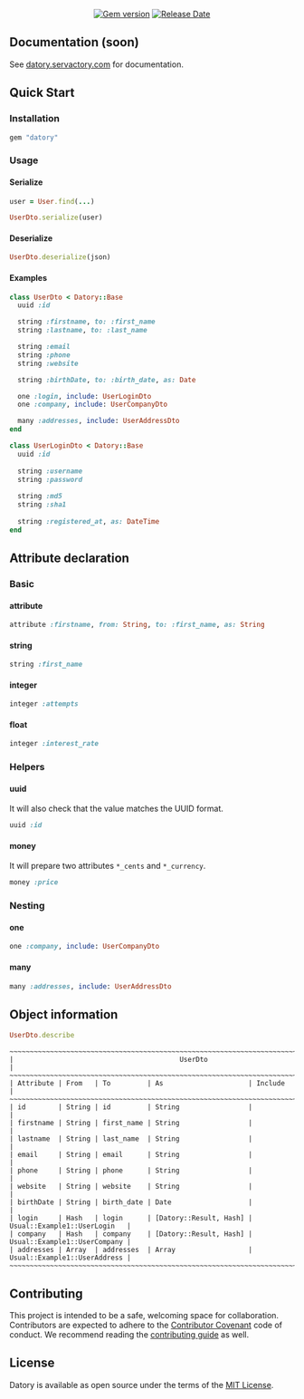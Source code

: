 <p align="center">
  <a href="https://rubygems.org/gems/datory"><img src="https://img.shields.io/gem/v/datory?logo=rubygems&logoColor=fff" alt="Gem version"></a>
  <a href="https://github.com/servactory/datory/releases"><img src="https://img.shields.io/github/release-date/servactory/datory" alt="Release Date"></a>
</p>

## Documentation (soon)

See [datory.servactory.com](https://datory.servactory.com) for documentation.

## Quick Start

### Installation

```ruby
gem "datory"
```

### Usage

#### Serialize

```ruby
user = User.find(...)

UserDto.serialize(user)
```

#### Deserialize

```ruby
UserDto.deserialize(json)
```

#### Examples

```ruby
class UserDto < Datory::Base
  uuid :id

  string :firstname, to: :first_name
  string :lastname, to: :last_name

  string :email
  string :phone
  string :website

  string :birthDate, to: :birth_date, as: Date

  one :login, include: UserLoginDto
  one :company, include: UserCompanyDto

  many :addresses, include: UserAddressDto
end
```

```ruby
class UserLoginDto < Datory::Base
  uuid :id
  
  string :username
  string :password
  
  string :md5
  string :sha1
  
  string :registered_at, as: DateTime
end
```

## Attribute declaration

### Basic

#### attribute

```ruby
attribute :firstname, from: String, to: :first_name, as: String
```

#### string

```ruby
string :first_name
```

#### integer

```ruby
integer :attempts
```

#### float

```ruby
integer :interest_rate
```

### Helpers

#### uuid

It will also check that the value matches the UUID format.

```ruby
uuid :id
```

#### money

It will prepare two attributes `*_cents` and `*_currency`.

```ruby
money :price
```

### Nesting

#### one

```ruby
one :company, include: UserCompanyDto
```

#### many

```ruby
many :addresses, include: UserAddressDto
```

## Object information

```ruby
UserDto.describe
```

```
~~~~~~~~~~~~~~~~~~~~~~~~~~~~~~~~~~~~~~~~~~~~~~~~~~~~~~~~~~~~~~~~~~~~~~~~~~~~~~~~~~~~~~~~~~~
|                                         UserDto                                         |
~~~~~~~~~~~~~~~~~~~~~~~~~~~~~~~~~~~~~~~~~~~~~~~~~~~~~~~~~~~~~~~~~~~~~~~~~~~~~~~~~~~~~~~~~~~
| Attribute | From   | To         | As                     | Include                      |
~~~~~~~~~~~~~~~~~~~~~~~~~~~~~~~~~~~~~~~~~~~~~~~~~~~~~~~~~~~~~~~~~~~~~~~~~~~~~~~~~~~~~~~~~~~
| id        | String | id         | String                 |                              |
| firstname | String | first_name | String                 |                              |
| lastname  | String | last_name  | String                 |                              |
| email     | String | email      | String                 |                              |
| phone     | String | phone      | String                 |                              |
| website   | String | website    | String                 |                              |
| birthDate | String | birth_date | Date                   |                              |
| login     | Hash   | login      | [Datory::Result, Hash] | Usual::Example1::UserLogin   |
| company   | Hash   | company    | [Datory::Result, Hash] | Usual::Example1::UserCompany |
| addresses | Array  | addresses  | Array                  | Usual::Example1::UserAddress |
~~~~~~~~~~~~~~~~~~~~~~~~~~~~~~~~~~~~~~~~~~~~~~~~~~~~~~~~~~~~~~~~~~~~~~~~~~~~~~~~~~~~~~~~~~~
```

## Contributing

This project is intended to be a safe, welcoming space for collaboration. 
Contributors are expected to adhere to the [Contributor Covenant](http://contributor-covenant.org) code of conduct. 
We recommend reading the [contributing guide](./CONTRIBUTING.md) as well.

## License

Datory is available as open source under the terms of the [MIT License](http://opensource.org/licenses/MIT).
